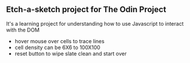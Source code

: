 ## Etch-a-sketch project for The Odin Project

It's a learning project for understanding how to use Javascript
to interact with the DOM

* hover mouse over cells to trace lines
* cell density can be 6X6 to 100X100
* reset button to wipe slate clean and start over
